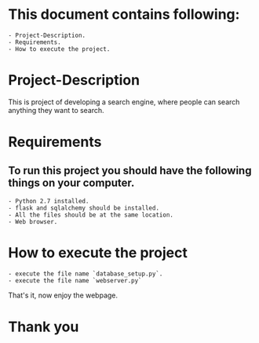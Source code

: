 # This document contains following:
	- Project-Description.
	- Requirements.
	- How to execute the project.


# Project-Description
This is project of developing a search engine, where people can search anything they want to search.


# Requirements

## To run this project you should have the following things on your computer.
	- Python 2.7 installed.
	- flask and sqlalchemy should be installed.
	- All the files should be at the same location.
	- Web browser.


# How to execute the project
	- execute the file name `database_setup.py`.
	- execute the file name `webserver.py`

That's it, now enjoy the webpage.

# Thank you
